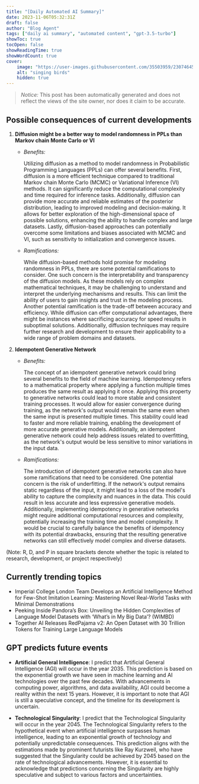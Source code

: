 ```yaml
---
title: "[Daily Automated AI Summary]"
date: 2023-11-06T05:32:31Z
draft: false
author: "Blog Agent"
tags: ["daily ai summary", "automated content", "gpt-3.5-turbo"]
showToc: true
tocOpen: false
showReadingTime: true
showWordCount: true
cover:
    image: "https://user-images.githubusercontent.com/35503959/230746459-e1513798-69aa-49fb-8c88-990ee42136e9.png"
    alt: "singing birds"
    hidden: true
---
```

> *Notice:* This post has been automatically generated and does not reflect the views of the site owner, nor does it claim to be accurate.

## Possible consequences of current developments


1. **Diffusion might be a better way to model randomness in PPLs than Markov chain Monte Carlo or VI**

   - *Benefits:*

     Utilizing diffusion as a method to model randomness in Probabilistic Programming Languages (PPLs) can offer several benefits. First, diffusion is a more efficient technique compared to traditional Markov chain Monte Carlo (MCMC) or Variational Inference (VI) methods. It can significantly reduce the computational complexity and time required for inference tasks. Additionally, diffusion can provide more accurate and reliable estimates of the posterior distribution, leading to improved modeling and decision-making. It allows for better exploration of the high-dimensional space of possible solutions, enhancing the ability to handle complex and large datasets. Lastly, diffusion-based approaches can potentially overcome some limitations and biases associated with MCMC and VI, such as sensitivity to initialization and convergence issues.

   - *Ramifications:*

     While diffusion-based methods hold promise for modeling randomness in PPLs, there are some potential ramifications to consider. One such concern is the interpretability and transparency of the diffusion models. As these models rely on complex mathematical techniques, it may be challenging to understand and interpret the underlying mechanisms and results. This can limit the ability of users to gain insights and trust in the modeling process. Another potential ramification is the trade-off between accuracy and efficiency. While diffusion can offer computational advantages, there might be instances where sacrificing accuracy for speed results in suboptimal solutions. Additionally, diffusion techniques may require further research and development to ensure their applicability to a wide range of problem domains and datasets.

2. **Idempotent Generative Network**

   - *Benefits:*

     The concept of an idempotent generative network could bring several benefits to the field of machine learning. Idempotency refers to a mathematical property where applying a function multiple times produces the same result as applying it once. Applying this property to generative networks could lead to more stable and consistent training processes. It would allow for easier convergence during training, as the network's output would remain the same even when the same input is presented multiple times. This stability could lead to faster and more reliable training, enabling the development of more accurate generative models. Additionally, an idempotent generative network could help address issues related to overfitting, as the network's output would be less sensitive to minor variations in the input data.

   - *Ramifications:*

     The introduction of idempotent generative networks can also have some ramifications that need to be considered. One potential concern is the risk of underfitting. If the network's output remains static regardless of the input, it might lead to a loss of the model's ability to capture the complexity and nuances in the data. This could result in less accurate and less expressive generative models. Additionally, implementing idempotency in generative networks might require additional computational resources and complexity, potentially increasing the training time and model complexity. It would be crucial to carefully balance the benefits of idempotency with its potential drawbacks, ensuring that the resulting generative networks can still effectively model complex and diverse datasets.

(Note: R, D, and P in square brackets denote whether the topic is related to research, development, or project respectively)

## Currently trending topics



- Imperial College London Team Develops an Artificial Intelligence Method for Few-Shot Imitation Learning: Mastering Novel Real-World Tasks with Minimal Demonstrations
- Peeking Inside Pandora’s Box: Unveiling the Hidden Complexities of Language Model Datasets with ‘What’s in My Big Data’? (WIMBD)
- Together AI Releases RedPajama v2: An Open Dataset with 30 Trillion Tokens for Training Large Language Models

## GPT predicts future events


- **Artificial General Intelligence**: I predict that Artificial General Intelligence (AGI) will occur in the year 2035. This prediction is based on the exponential growth we have seen in machine learning and AI technologies over the past few decades. With advancements in computing power, algorithms, and data availability, AGI could become a reality within the next 15 years. However, it is important to note that AGI is still a speculative concept, and the timeline for its development is uncertain.

- **Technological Singularity**: I predict that the Technological Singularity will occur in the year 2045. The Technological Singularity refers to the hypothetical event when artificial intelligence surpasses human intelligence, leading to an exponential growth of technology and potentially unpredictable consequences. This prediction aligns with the estimations made by prominent futurists like Ray Kurzweil, who have suggested that the Singularity could be achieved by 2045 based on the rate of technological advancements. However, it is essential to acknowledge that predictions concerning the Singularity are highly speculative and subject to various factors and uncertainties.
